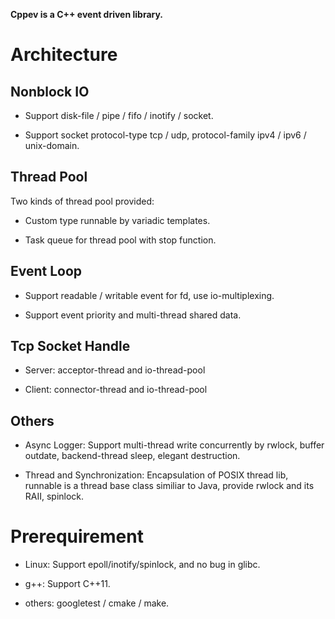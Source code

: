 **Cppev is a C++ event driven library.**

# Architecture

## Nonblock IO

* Support disk-file / pipe / fifo / inotify / socket.

* Support socket protocol-type tcp / udp, protocol-family ipv4 / ipv6 / unix-domain.

## Thread Pool

Two kinds of thread pool provided:

* Custom type runnable by variadic templates.

* Task queue for thread pool with stop function.

## Event Loop

* Support readable / writable event for fd, use io-multiplexing.

* Support event priority and multi-thread shared data.

## Tcp Socket Handle

* Server: acceptor-thread and io-thread-pool

* Client: connector-thread and io-thread-pool

## Others

* Async Logger: Support multi-thread write concurrently by rwlock, buffer outdate, backend-thread sleep, elegant destruction.

* Thread and Synchronization: Encapsulation of POSIX thread lib, runnable is a thread base class similiar to Java, provide rwlock and its RAII, spinlock.

# Prerequirement

* Linux: Support epoll/inotify/spinlock, and no bug in glibc.

* g++: Support C++11.

* others: googletest / cmake / make.
